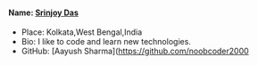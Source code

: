 
#### Name: [Srinjoy Das](https://github.com/noobcoder2000)
- Place: Kolkata,West Bengal,India
- Bio: I like to code and learn new technologies.
- GitHub: [Aayush Sharma](https://github.com/noobcoder2000
